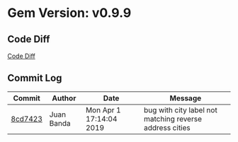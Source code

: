 # Gem Version: v0.9.9

## Code Diff

[Code Diff](https://github.com/Spokeo/geolookup/compare/v0.9.8...v0.9.9)

## Commit Log

Commit | Author | Date | Message
--- | --- | --- | ---
[8cd7423](https://github.com/Spokeo/geolookup/commit/8cd7423) | Juan Banda | Mon Apr 1 17:14:04 2019 | bug with city label not matching reverse address cities

